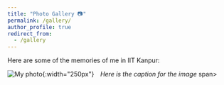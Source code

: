 ```yaml
---
title: "Photo Gallery 📷"
permalink: /gallery/
author_profile: true
redirect_from:
  - /gallery
---
```


Here are some of the memories of me in IIT Kanpur: 

![My photo](https://mbh1234.github.io/keerthana.github.io/images/3.jpeg){:width="250px"}  <span style="margin-left: 10px;"> *Here is the caption for the image*  span>
